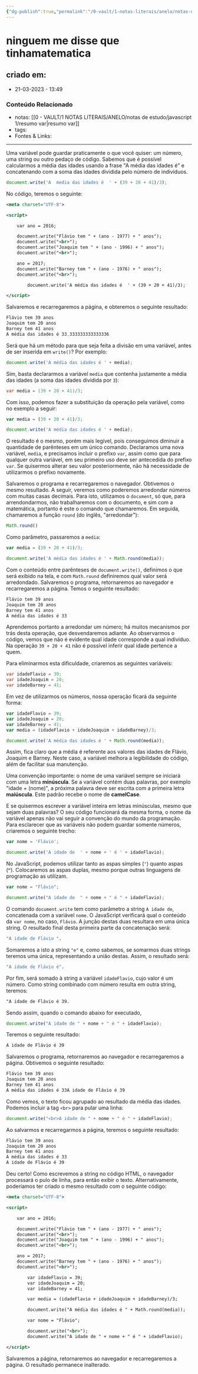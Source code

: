 ```yaml
---
{"dg-publish":true,"permalink":"/0-vault/1-notas-literais/anelo/notas-de-estudo/javascript-1/ninguem-me-disse-que-tinhamatematica/","dgHomeLink":true,"dgShowLocalGraph":true,"dgShowFileTree":true,"dgEnableSearch":true}
---
```


# ninguem me disse que tinhamatematica

## criado em: 
-  21-03-2023 - 13:49

### Conteúdo Relacionado
- notas: [[0 - VAULT/1 NOTAS LITERAIS/ANELO/notas de estudo/javascript 1/resumo var\|resumo var]]
- tags: 
- Fontes & Links: 

---

Uma variável pode guardar praticamente o que você quiser: um número, uma string ou outro pedaço de código. Sabemos que é possível calcularmos a média das idades usando a frase "A média das idades é" e concatenando com a soma das idades dividida pelo número de indivíduos.

```javascript
document.write('A  media das idades é  ' + (39 + 20 + 41)/3);
```

No código, teremos o seguinte:

```xml
<meta charset="UTF-8">

<script>

    var ano = 2016;

    document.write("Flávio tem " + (ano - 1977) + " anos");
    document.write("<br>");
    document.write("Joaquim tem " + (ano - 1996) + " anos");
    document.write("<br>");

    ano = 2017;
    document.write("Barney tem " + (ano - 1976) + " anos");
    document.write("<br>");

        document.write('A média das idades é  ' + (39 + 20 + 41)/3);

</script>
```

Salvaremos e recarregaremos a página, e obteremos o seguinte resultado:

```css
Flávio tem 39 anos
Joaquim tem 20 anos
Barney tem 41 anos
A média das idades é 33,333333333333336
```

Será que há um método para que seja feita a divisão em uma variável, antes de ser inserida em `write()`? Por exemplo:

```javascript
document.write('A média das idades é ' + media);
```

Sim, basta declararmos a variável `media` que contenha justamente a média das idades (a soma das idades dividida por `3`):

```csharp
var media = (39 + 20 + 41)/3;
```

Com isso, podemos fazer a substituição da operação pela variável, como no exemplo a seguir:

```javascript
var media = (39 + 20 + 41)/3;

document.write('A média das idades é ' + media);
```

O resultado é o mesmo, porém mais legível, pois conseguimos diminuir a quantidade de parênteses em um único comando. Declaramos uma nova variável, `media`, e precisamos incluir o prefixo `var`, assim como que para qualquer outra variável, em seu primeiro uso deve ser antecedida do prefixo `var`. Se quisermos alterar seu valor posteriormente, não há necessidade de utilizarmos o prefixo novamente.

Salvaremos o programa e recarregaremos o navegador. Obtivemos o mesmo resultado. A seguir, veremos como poderemos arredondar números com muitas casas decimais. Para isto, utilizamos o `document`, só que, para arrendondarmos, não trabalharemos com o documento, e sim com a matemática, portanto é este o comando que chamaremos. Em seguida, chamaremos a função `round` (do inglês, "arredondar"):

```javascript
Math.round()
```

Como parâmetro, passaremos a `media`:

```javascript
var media = (39 + 20 + 41)/3;

document.write('A média das idades é ' + Math.round(media));
```

Com o conteúdo entre parênteses de `document.write()`, definimos o que será exibido na tela, e com `Math.round` definiremos qual valor será arredondado. Salvaremos o programa, retornaremos ao navegador e recarregaremos a página. Temos o seguinte resultado:

```css
Flávio tem 39 anos
Joaquim tem 20 anos
Barney tem 41 anos
A média das idades é 33
```

Aprendemos portanto a arredondar um número; há muitos mecanismos por trás desta operação, que desvendaremos adiante. Ao observarmos o código, vemos que não é evidente qual idade corresponde a qual indivíduo. Na operação `39 + 20 + 41` não é possível inferir qual idade pertence a quem.

Para eliminarmos esta dificuldade, criaremos as seguintes variáveis:

```csharp
var idadeFlavio = 39;
var idadeJoaquim = 20;
var idadeBarney = 41;
```

Em vez de utilizarmos os números, nossa operação ficará da seguinte forma:

```javascript
var idadeFlavio = 39;
var idadeJoaquim = 20;
var idadeBarney = 41;
var media = (idadeFlavio + idadeJoaquim + idadeBarney)/3;

document.write('A média das idades é ' + Math.round(media));
```

Assim, fica claro que a média é referente aos valores das idades de Flávio, Joaquim e Barney. Neste caso, a variável melhora a legibilidade do código, além de facilitar sua manutenção.

Uma convenção importante: o nome de uma variável sempre se iniciará com uma letra **minúscula**. Se a variável contém duas palavras, por exemplo "idade + (nome)", a próxima palavra deve ser escrita com a primeira letra **maiúscula**. Este padrão recebe o nome de **camelCase**.

E se quisermos escrever a variável inteira em letras minúsculas, mesmo que sejam duas palavras? O seu código funcionará da mesma forma, o nome da variável apenas não vai seguir a convenção do mundo da programação. Para esclarecer que as variáveis não podem guardar somente números, criaremos o seguinte trecho:

```javascript
var nome = 'Flávio';

document.write('A idade de  ' + nome + ' é ' + idadeFlavio);
```

No JavaScript, podemos utilizar tanto as aspas simples (**`'`**) quanto aspas (**`"`**). Colocaremos as aspas duplas, mesmo porque outras linguagens de programação as utilizam.

```javascript
var nome = "Flávio";

document.write("A idade de  " + nome + " é " + idadeFlavio);
```

O comando `document.write` tem como parâmetro a string `A idade de`, concatenada com a variável `nome`. O JavaScript verificará qual o conteúdo da `var nome`, no caso, `Flávio`. A junção destas duas resultara em uma única string. O resultado final desta primeira parte da concatenação será:

```bash
"A idade de Flávio ".
```

Somaremos a isto a string `"e"` e, como sabemos, se somarmos duas strings teremos uma única, representando a união destas. Assim, o resultado será:

```bash
"A idade de Flávio é".
```

Por fim, será somado à string a variável `idadeFlavio`, cujo valor é um número. Como string combinado com número resulta em outra string, teremos:

```css
"A idade de Flávio é 39.
```

Sendo assim, quando o comando abaixo for executado,

```javascript
document.write("A idade de " + nome + " é " + idadeFlavio);
```

Teremos o seguinte resultado:

```css
A idade de Flávio é 39
```

Salvaremos o programa, retornaremos ao navegador e recarregaremos a página. Obtivemos o seguinte resultado:

```css
Flávio tem 39 anos
Joaquim tem 20 anos
Barney tem 41 anos
A média das idades é 33A idade de Flávio é 39
```

Como vemos, o texto ficou agrupado ao resultado da média das idades. Podemos incluir a tag `<br>` para pular uma linha:

```javascript
document.write("<br>A idade de " + nome + " é " + idadeFlavio);
```

Ao salvarmos e recarregarmos a página, teremos o seguinte resultado:

```css
Flávio tem 39 anos
Joaquim tem 20 anos
Barney tem 41 anos
A média das idades é 33
A idade de Flávio é 39
```

Deu certo! Como escrevemos a string no código HTML, o navegador processará o pulo de linha, para então exibir o texto. Alternativamente, poderíamos ter criado o mesmo resultado com o seguinte código:

```xml
<meta charset="UTF-8">

<script>

    var ano = 2016;

    document.write("Flávio tem " + (ano - 1977) + " anos");
    document.write("<br>");
    document.write("Joaquim tem " + (ano - 1996) + " anos");
    document.write("<br>");

    ano = 2017;
    document.write("Barney tem " + (ano - 1976) + " anos");
    document.write("<br>");

        var idadeFlavio = 39;
        var idadeJoaquim = 20;
        var idadeBarney = 41;

        var media = (idadeFlavio + idadeJoaquim + idadeBarney)/3;

        document.write("A média das idades é " + Math.round(media));

        var nome = "Flávio";

        document.write("<br>");
        document.write("A idade de " + nome + " é " + idadeFlavio);

</script>
```

Salvaremos a página, retornaremos ao navegador e recarregaremos a página. O resultado permanece inalterado.